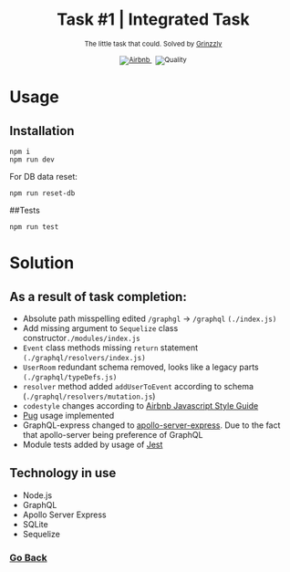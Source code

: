 <h1 align="center">Task #1 | Integrated Task</h1>

<div align="center">
  <sub>The little task that could. Solved by
  <a href="https://github.com/Grinzzly">Grinzzly</a>
  </a>
  <br>
  <br>
  <a href="https://github.com/airbnb/javascript">
        <img src="https://img.shields.io/badge/Code%20Style-Airbnb-red.svg" alt="Airbnb">
  </a>
  &nbsp;
  <img src="https://img.shields.io/badge/60%25%20of%20the%20time-works%20every%20time-blue.svg" alt="Quality">
</div>

# Usage

## Installation

```
npm i
npm run dev
```

For DB data reset:
```
npm run reset-db
```

##Tests

```
npm run test
```

# Solution

## As a result of task completion:
* Absolute path misspelling edited `/graphgl` -> `/graphql` `(./index.js)`
* Add missing argument to `Sequelize` class constructor`./modules/index.js`
* `Event` class methods missing `return` statement `(./graphql/resolvers/index.js)`
* `UserRoom` redundant schema removed, looks like a legacy parts `(./graphql/typeDefs.js)`
* `resolver` method added `addUserToEvent` according to schema (`./graphql/resolvers/mutation.js`)
* `codestyle` changes according to [Airbnb Javascript Style Guide](https://github.com/airbnb/javascript)
* [Pug](https://pugjs.org/api/getting-started.html) usage implemented
* GraphQL-express changed to [apollo-server-express](https://www.apollographql.com/). Due to the fact that apollo-server being preference of GraphQL
* Module tests added by usage of [Jest](https://facebook.github.io/jest/)

## Technology in use
* Node.js
* GraphQL
* Apollo Server Express
* SQLite 
* Sequelize


### [Go Back](https://github.com/Grinzzly/Yandex-SoID)



